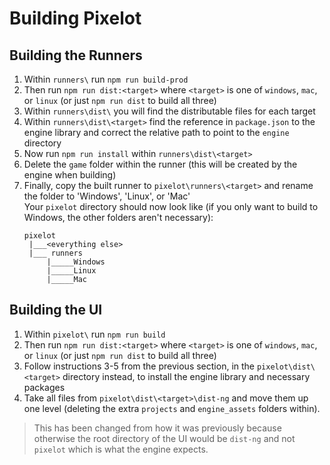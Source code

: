 # Building Pixelot
## Building the Runners
1. Within `runners\` run `npm run build-prod`
2. Then run `npm run dist:<target>` where `<target>` is one of `windows`, `mac`, or `linux` (or just `npm run dist` to build all three)
3. Within `runners\dist\` you will find the distributable files for each target
4. Within `runners\dist\<target>` find the reference in `package.json` to the engine library and correct the relative path to point to the `engine` directory
5. Now run `npm run install` within `runners\dist\<target>`
6. Delete the `game` folder within the runner (this will be created by the engine when building)
7. Finally, copy the built runner to `pixelot\runners\<target>` and rename the folder to 'Windows', 'Linux', or 'Mac'  
   Your `pixelot` directory should now look like (if you only want to build to Windows, the other folders aren't necessary):
   ```
   pixelot
    |___<everything else>
    |___ runners
        |_____Windows
        |_____Linux
        |_____Mac
   ```

## Building the UI
1. Within `pixelot\` run `npm run build`
2. Then run `npm run dist:<target>` where `<target>` is one of `windows`, `mac`, or `linux` (or just `npm run dist` to build all three)
3. Follow instructions 3-5 from the previous section, in the `pixelot\dist\<target>` directory instead, to install the engine library and necessary packages
4. Take all files from `pixelot\dist\<target>\dist-ng` and move them up one level (deleting the extra `projects` and `engine_assets` folders within). 
> This has been changed from how it was previously because otherwise the root directory of the UI would be `dist-ng` and not `pixelot` which is what the engine expects.